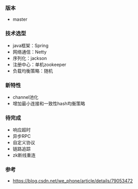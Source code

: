### 版本 
- master

### 技术选型
- java框架：Spring
- 网络通信：Netty
- 序列化：jackson
- 注册中心：单机zookeeper
- 负载均衡策略：随机

### 新特性
- channel池化
- 增加最小连接和一致性hash均衡策略

### 待完成
- 响应超时
- 异步RPC
- 自定义协议
- 链路追踪
- zk断线重连

### 参考
- https://blog.csdn.net/we_phone/article/details/79053472